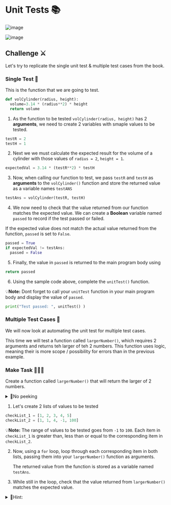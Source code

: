 # Unit Tests 📚

![image](https://github.com/ross-bish/Section-7-Functions/assets/83789503/c895386e-1cac-4820-868e-9681a45343dd)

![image](https://github.com/ross-bish/Section-7-Functions/assets/83789503/db517c93-4930-4866-93e8-d141a0a28ad6)

## Challenge ⚔️

Let's try to replicate the single unit test & multiple test cases from the book.

### Single Test 📝
This is the function that we are going to test.

````py
def volCylinder(radius, height):
  volume=3.14 * (radius**2) * height
  return volume
````
1. As the function to be tested `volCylinder(radius, height)` has 2 **arguments**, we need to create 2 variables with smaple values to be tested.

````py
testR = 2
testH = 1
````

2. Next we we must calculate the expected result for the volume of a cylinder with those values of ``radius = 2``, ``height = 1``.

````py
expectedVal = 3.14 * (testR**2) * testH
````
3. Now, when calling our function to test, we pass `testR` and `testH` as **arguments** to the `volCylinder()` function and store the returned value as a variable names `testANS`

````py
testAns = volCylinder(testR, testH)
````

4. We now need to check that the value returned from our function matches the expected value. We can create a **Boolean** variable named `passed` to record if the test passed or failed.

If the expected value does not match the actual value returned from the function, `passed` is set to `False`.

````py
passed = True
if expectedVal != testAns:
  passed = False
````

5. Finally, the value in `passed` is returned to the main program body using
````py
return passed
````

6. Using the sample code above, complete the `unitTest()` function.

💡**Note:** Dont forget to call your `unitTest` function in your main program body and display the value of `passed`.

````py
print("Test passed: ", unitTest() )
````


### Multiple Test Cases 📝
We will now look at automating the unit test for multiple test cases.

This time we will test a function called `largerNumber()`, which requires 2 arguments and returns teh larger of teh 2 numbers. This function uses logic, meaning their is more scope / possibility for errors than in the previous example.

### Make Task 👨🏽‍💻
Create a function called `largerNumber()` that will return the larger of 2 numbers.

<details>

  <summary>👀No peeking</summary>
  
````py
def largerNumber(num1, num2):
  if num1 > num2:
    return num1
  else:
    return num2

````

</details>

1. Let's create 2 lists of values to be tested

````py
checkList_1 = [1, 2, 3, 4, 5]
checkList_2 = [1, 1, 4, -1, 100]

````
💡**Note:** The range of values to be tested goes from `-1` to `100`. Each item in `checkList_1` is greater than, less than or equal to the corresponding item in `checkList_2`.

2. Now, using a `for` loop, loop through each corresponding item in both lists, passing them into your `largerNumber()` function as arguments.

   The returned value from the function is stored as a variable named `testAns`.

3. While still in the loop, check that the value returned from `largerNumber()` matches the expected value.

<details>

  <summary>👀Hint:</summary>
  
Use a variable called `fails` as a counter to keep track of the number of test cases that fail (if any).

</details>
 

